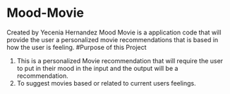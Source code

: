 # Mood-Movie
Created by Yecenia Hernandez
Mood Movie is a application code that will provide the user a personalized movie recommendations that is based in how the user is feeling.
#Purpose of this Project 
1. This is a personalized Movie recommendation that will require the user to put in their mood in the input and the output will be a recommendation. 
2. To suggest movies based or related to current users feelings.

